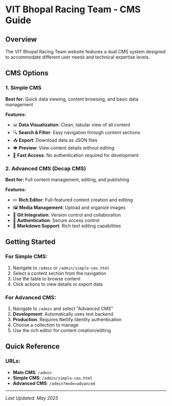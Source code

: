 # VIT Bhopal Racing Team - CMS Guide

## Overview

The VIT Bhopal Racing Team website features a dual CMS system designed to accommodate different user needs and technical expertise levels.

## CMS Options

### 1. Simple CMS
**Best for:** Quick data viewing, content browsing, and basic data management

**Features:**
- 📊 **Data Visualization**: Clean, tabular view of all content
- 🔍 **Search & Filter**: Easy navigation through content sections
- 📥 **Export**: Download data as JSON files
- 👁️ **Preview**: View content details without editing
- 🚀 **Fast Access**: No authentication required for development

### 2. Advanced CMS (Decap CMS)
**Best for:** Full content management, editing, and publishing

**Features:**
- ✏️ **Rich Editor**: Full-featured content creation and editing
- 🖼️ **Media Management**: Upload and organize images
- 🔄 **Git Integration**: Version control and collaboration
- 🔐 **Authentication**: Secure access control
- 📝 **Markdown Support**: Rich text editing capabilities

## Getting Started

### For Simple CMS:
1. Navigate to `/admin` or `/admin/simple-cms.html`
2. Select a content section from the navigation
3. Use the table to browse content
4. Click actions to view details or export data

### For Advanced CMS:
1. Navigate to `/admin` and select "Advanced CMS"
2. **Development**: Automatically uses test backend
3. **Production**: Requires Netlify Identity authentication
4. Choose a collection to manage
5. Use the rich editor for content creation/editing

## Quick Reference

### URLs:
- **Main CMS**: `/admin`
- **Simple CMS**: `/admin/simple-cms.html`
- **Advanced CMS**: `/admin?mode=advanced`

---

*Last Updated: May 2025*
